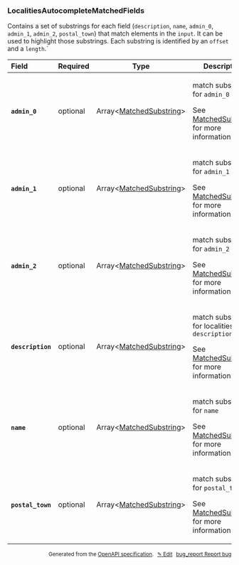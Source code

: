 <!--- This is a generated file, do not edit! -->
<!--- [START woosmap_http_schema_localitiesautocompletematchedfields] -->
<h3 class="schema-object" id="LocalitiesAutocompleteMatchedFields">LocalitiesAutocompleteMatchedFields</h3>

Contains a set of substrings for each field (`description`, `name`, `admin_0`, `admin_1`, `admin_2`, `postal_town`) that match elements in the `input`. It can be used to highlight those substrings. Each substring is identified by an `offset` and a `length`.\`

| Field                                                                                                                              | Required | Type                                                                  | Description                                                                                                                                                                              |
| :--------------------------------------------------------------------------------------------------------------------------------- | -------- | --------------------------------------------------------------------- | ---------------------------------------------------------------------------------------------------------------------------------------------------------------------------------------- |
| <h4 id="LocalitiesAutocompleteMatchedFields-admin_0" class="add-link schema-object-property-key"><code>admin_0</code></h4>         | optional | Array&lt;[MatchedSubstring](#MatchedSubstring "MatchedSubstring")&gt; | <div class="ref-property-description"><p>match substrings for <code>admin_0</code></p><p>See <a href="#MatchedSubstring">MatchedSubstring</a> for more information.</div>                |
| <h4 id="LocalitiesAutocompleteMatchedFields-admin_1" class="add-link schema-object-property-key"><code>admin_1</code></h4>         | optional | Array&lt;[MatchedSubstring](#MatchedSubstring "MatchedSubstring")&gt; | <div class="ref-property-description"><p>match substrings for <code>admin_1</code></p><p>See <a href="#MatchedSubstring">MatchedSubstring</a> for more information.</div>                |
| <h4 id="LocalitiesAutocompleteMatchedFields-admin_2" class="add-link schema-object-property-key"><code>admin_2</code></h4>         | optional | Array&lt;[MatchedSubstring](#MatchedSubstring "MatchedSubstring")&gt; | <div class="ref-property-description"><p>match substrings for <code>admin_2</code></p><p>See <a href="#MatchedSubstring">MatchedSubstring</a> for more information.</div>                |
| <h4 id="LocalitiesAutocompleteMatchedFields-description" class="add-link schema-object-property-key"><code>description</code></h4> | optional | Array&lt;[MatchedSubstring](#MatchedSubstring "MatchedSubstring")&gt; | <div class="ref-property-description"><p>match substrings for localities <code>description</code></p><p>See <a href="#MatchedSubstring">MatchedSubstring</a> for more information.</div> |
| <h4 id="LocalitiesAutocompleteMatchedFields-name" class="add-link schema-object-property-key"><code>name</code></h4>               | optional | Array&lt;[MatchedSubstring](#MatchedSubstring "MatchedSubstring")&gt; | <div class="ref-property-description"><p>match substrings for <code>name</code></p><p>See <a href="#MatchedSubstring">MatchedSubstring</a> for more information.</div>                   |
| <h4 id="LocalitiesAutocompleteMatchedFields-postal_town" class="add-link schema-object-property-key"><code>postal_town</code></h4> | optional | Array&lt;[MatchedSubstring](#MatchedSubstring "MatchedSubstring")&gt; | <div class="ref-property-description"><p>match substrings for <code>postal_town</code></p><p>See <a href="#MatchedSubstring">MatchedSubstring</a> for more information.</div>            |

<p style="text-align: right; font-size: smaller;">Generated from the <a data-label="openapi-github" href="https://github.com/woosmap/openapi-specification" title="Woosmap OpenAPI Specification" class="external">OpenAPI specification</a>.
<a data-label="openapi-github-woosmap-http-schema-localitiesautocompletematchedfields" data-action="edit" style="margin-left: 5px;" href="https://github.com/woosmap/openapi-specification/blob/main/specification/schemas/LocalitiesAutocompleteMatchedFields.yml" title="Edit on GitHub">✎ Edit</a>
<a data-label="openapi-github-woosmap-http-schema-localitiesautocompletematchedfields" data-action="bug" style="margin-left: 5px;" href="https://github.com/woosmap/openapi-specification/issues/new?assignees=&labels=type%3A+bug%2C+triage+me&template=bug_report.md&title=[schemas] Bug - LocalitiesAutocompleteMatchedFields" title="File bug for schemas on GitHub"><span class="material-icons">bug_report</span> Report bug</a>
</p>

<!--- [END woosmap_http_schema_localitiesautocompletematchedfields] -->
